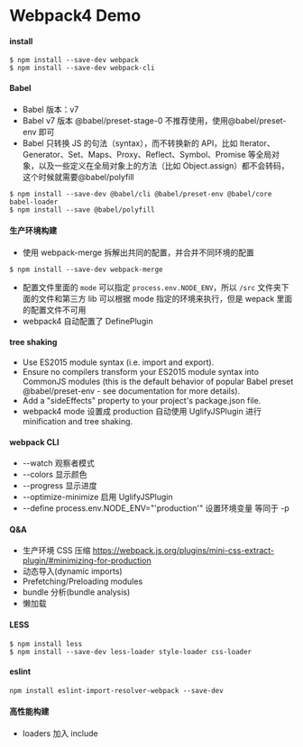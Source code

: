 # Webpack4 Demo

#### install
```shell
$ npm install --save-dev webpack
$ npm install --save-dev webpack-cli
```

#### Babel

- Babel 版本：v7
- Babel v7 版本 @babel/preset-stage-0 不推荐使用，使用@babel/preset-env 即可
- Babel 只转换 JS 的句法（syntax），而不转换新的 API，比如 Iterator、Generator、Set、Maps、Proxy、Reflect、Symbol、Promise 等全局对象，以及一些定义在全局对象上的方法（比如 Object.assign）都不会转码，这个时候就需要@babel/polyfill

```shell
$ npm install --save-dev @babel/cli @babel/preset-env @babel/core babel-loader
$ npm install --save @babel/polyfill
```

#### 生产环境构建

- 使用 webpack-merge 拆解出共同的配置，并合并不同环境的配置

```shell
$ npm install --save-dev webpack-merge
```

- 配置文件里面的 `mode` 可以指定 `process.env.NODE_ENV`，所以 `/src` 文件夹下面的文件和第三方 lib 可以根据 mode 指定的环境来执行，但是 wepack 里面的配置文件不可用
- webpack4 自动配置了 DefinePlugin

#### tree shaking

- Use ES2015 module syntax (i.e. import and export).
- Ensure no compilers transform your ES2015 module syntax into CommonJS modules (this is the default behavior of popular Babel preset @babel/preset-env - see documentation for more details).
- Add a "sideEffects" property to your project's package.json file.
- webpack4 mode 设置成 production 自动使用 UglifyJSPlugin 进行 minification and tree shaking.

#### webpack CLI

- --watch 观察者模式
- --colors 显示颜色
- --progress 显示进度
- --optimize-minimize 启用 UglifyJSPlugin
- --define process.env.NODE_ENV="'production'" 设置环境变量 等同于 -p

#### Q&A

- 生产环境 CSS 压缩 https://webpack.js.org/plugins/mini-css-extract-plugin/#minimizing-for-production
- 动态导入(dynamic imports)
- Prefetching/Preloading modules
- bundle 分析(bundle analysis)
- 懒加载

#### LESS
```shell
$ npm install less
$ npm install --save-dev less-loader style-loader css-loader
```

#### eslint
```shell
npm install eslint-import-resolver-webpack --save-dev
```

#### 高性能构建
- loaders 加入 include